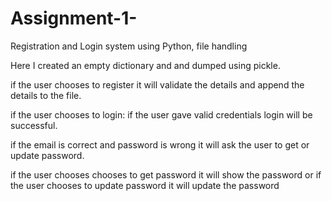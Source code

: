 # Assignment-1-
Registration and Login system using Python, file handling

Here I created an empty dictionary and and dumped using pickle.

if the user chooses to register it will validate the details and append the details to the file.

if the user chooses to login: if the user gave valid credentials login will be successful.

if the email is correct and password is wrong it will ask the user to get or update password.

if the user chooses chooses to get password it will show the password or if the user chooses to update password it will update the password

